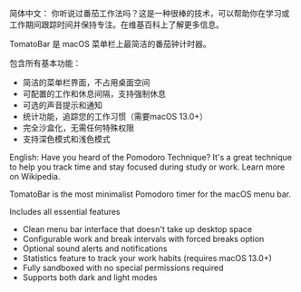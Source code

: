 简体中文：
你听说过番茄工作法吗？这是一种很棒的技术，可以帮助你在学习或工作期间跟踪时间并保持专注。在维基百科上了解更多信息。

TomatoBar 是 macOS 菜单栏上最简洁的番茄钟计时器。

包含所有基本功能：
 - 简洁的菜单栏界面，不占用桌面空间
 - 可配置的工作和休息间隔，支持强制休息
 - 可选的声音提示和通知
 - 统计功能，追踪您的工作习惯（需要macOS 13.0+）
 - 完全沙盒化，无需任何特殊权限
 - 支持深色模式和浅色模式

English:
Have you heard of the Pomodoro Technique? It's a great technique to help you track time and stay focused during study or work. Learn more on Wikipedia.

TomatoBar is the most minimalist Pomodoro timer for the macOS menu bar.

Includes all essential features
 - Clean menu bar interface that doesn't take up desktop space
 - Configurable work and break intervals with forced breaks option
 - Optional sound alerts and notifications
 - Statistics feature to track your work habits (requires macOS 13.0+)
 - Fully sandboxed with no special permissions required
 - Supports both dark and light modes
